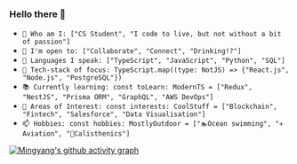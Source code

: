 ### Hello there 👋

- `🔭 Who am I: ["CS Student", "I code to live, but not without a bit of passion"]`
- `🤝 I'm open to: ["Collaborate", "Connect", "Drinking!?"]`
- `🌱 Languages I speak: ["TypeScript", "JavaScript", "Python", "SQL"]`
- `🔨 Tech-stack of focus: TypeScript.map((type: NotJS) => {"React.js", "Node.js", "PostgreSQL"})`
- `📚 Currently learning: const toLearn: ModernTS = ["Redux", "NestJS", "Prisma ORM", "GraphQL", "AWS DevOps"]`
- `🤔 Areas of Interest: const interests: CoolStuff = ["Blockchain", "Fintech", "Salesforce", "Data Visualisation"]`
- `📫 Hobbies: const hobbies: MostlyOutdoor = ["🏊Ocean swimming", "✈️Aviation", "💪Calisthenics"]`

[![Mingyang's github activity graph](https://activity-graph.herokuapp.com/graph?username=Mingyang-Li)](https://github.com/ashutosh00710/github-readme-activity-graph)
